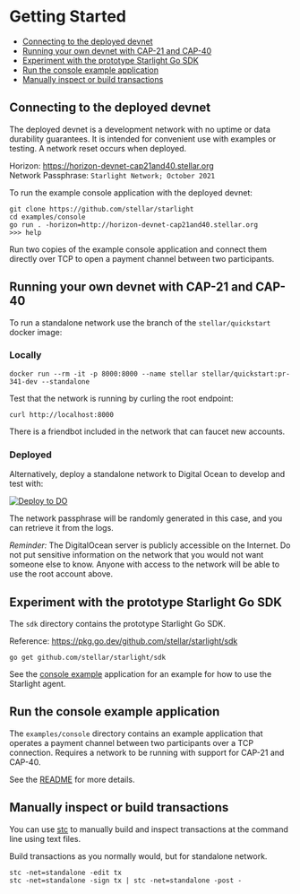 # Getting Started

- [Connecting to the deployed devnet](#connecting-to-the-deployed-devnet)
- [Running your own devnet with CAP-21 and CAP-40](#running-your-own-devnet-with-cap-21-and-cap-40)
- [Experiment with the prototype Starlight Go SDK](#experiment-with-the-prototype-starlight-go-sdk)
- [Run the console example application](#run-the-console-example-application)
- [Manually inspect or build transactions](#manually-inspect-or-build-transactions)

## Connecting to the deployed devnet

The deployed devnet is a development network with no uptime or data durability
guarantees. It is intended for convenient use with examples or testing. A
network reset occurs when deployed.

Horizon: https://horizon-devnet-cap21and40.stellar.org  
Network Passphrase: `Starlight Network; October 2021`

To run the example console application with the deployed devnet:

```
git clone https://github.com/stellar/starlight
cd examples/console
go run . -horizon=http://horizon-devnet-cap21and40.stellar.org
>>> help
```

Run two copies of the example console application and connect them directly over
TCP to open a payment channel between two participants.

## Running your own devnet with CAP-21 and CAP-40

To run a standalone network use the branch of the `stellar/quickstart` docker image:

### Locally

```
docker run --rm -it -p 8000:8000 --name stellar stellar/quickstart:pr-341-dev --standalone
```

Test that the network is running by curling the root endpoint:

```
curl http://localhost:8000
```

There is a friendbot included in the network that can faucet new accounts.

### Deployed

Alternatively, deploy a standalone network to Digital Ocean to develop and test with:

[![Deploy to DO](https://www.deploytodo.com/do-btn-blue.svg)](https://cloud.digitalocean.com/apps/new?repo=https://github.com/stellar/docker-stellar-core-horizon/tree/protocol19)

The network passphrase will be randomly generated in this case, and you can retrieve it from the logs.

_Reminder:_ The DigitalOcean server is publicly accessible on the Internet. Do not put sensitive information on the network that you would not want someone else to know. Anyone with access to the network will be able to use the root account above.

## Experiment with the prototype Starlight Go SDK

The `sdk` directory contains the prototype Starlight Go SDK.

Reference: https://pkg.go.dev/github.com/stellar/starlight/sdk

```
go get github.com/stellar/starlight/sdk
```

See the [console example](https://github.com/stellar/experimental-payment-channels/tree/readme/examples/console) application for an example for how to use the Starlight agent.

## Run the console example application

The `examples/console` directory contains an example application that operates a payment channel between two participants over a TCP connection. Requires a network to be running with support for CAP-21 and CAP-40.

See the [README](examples/console/README.md) for more details.

## Manually inspect or build transactions

You can use [stc](https://github.com/xdrpp/stc) to manually build and inspect transactions at the command line using text files.

Build transactions as you normally would, but for standalone network.
```
stc -net=standalone -edit tx
stc -net=standalone -sign tx | stc -net=standalone -post -
```
